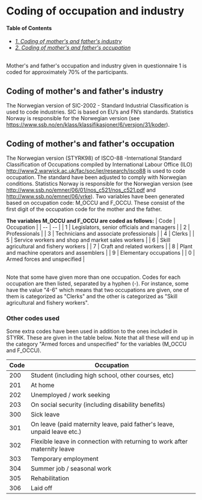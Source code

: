 # Coding of occupation and industry

#### Table of Contents
- _[1. Coding of mother's and father's industry](#coding-of-mother's-and-father's-industry)_ <br>
- _[2. Coding of mother's and father's occupation](#coding-of-mother's-and-father's-occupation)_ <br>
<br>
Mother's and father's occupation and industry given in questionnaire 1 is coded for approximately 70% of the participants.

## Coding of mother's and father's industry
The Norwegian version of SIC-2002 - Standard Industrial Classification is used to code industries. SIC is based on EU’s and FN’s standards. Statistics Norway is responsible for the Norwegian 
version (see https://www.ssb.no/en/klass/klassifikasjoner/6/versjon/31/koder).

## Coding of mother's and father's occupation
The Norwegian version (STYRK98) of ISCO-88 -International Standard Classification of Occupations compiled by International Labour Office (ILO) 
http://www2.warwick.ac.uk/fac/soc/ier/research/isco88 is used to code occupation. The standard have been adjusted to comply with Norwegian conditions. Statistics Norway is responsible for the 
Norwegian version (see http://www.ssb.no/emner/06/01/nos_c521/nos_c521.pdf and http://www.ssb.no/emner/06/yrke). Two variables have been generated based on occupation code: M_OCCU and F_OCCU. 
These consist of the first digit of the occupation code for the mother and the father.

**The variables M_OCCU and F_OCCU are coded as follows:**
 | Code | Occupation |
 | -- | -- |
 | 1 | Legislators, senior officials and managers | 
 | 2 | Professionals | 
 | 3 | Technicians and associate professionals | 
 | 4 | Clerks | 
 | 5 | Service workers and shop and market sales workers | 
 | 6 | Skill agricultural and fishery workers | 
 | 7 | Craft and related workers | 
 | 8 | Plant and machine operators and assemblers | 
 | 9 | Elementary occupations | 
 | 0 | Armed forces and unspecified | 

<br> Note that some have given more than one occupation. Codes for each occupation are then listed, separated by a hyphen (-). For instance, some have the value "4-6" which means that two occupations are given, one of them is categorized as "Clerks" and the other is categorized as "Skill agricultural and fishery workers". 

### Other codes used
Some extra codes have been used in addition to the ones included in STYRK. These are given in the table below. Note that all these will end up in the category "Armed forces and unspecified" for the variables (M_OCCU and F_OCCU).

 | Code | Occupation | 
 | -- | -- |
 | 200 | Student (including high school, other courses, etc) | 
 | 201 | At home | 
 | 202 | Unemployed / work seeking | 
 | 203 | On social security (including disability benefits) | 
 | 300 | Sick leave | 
 | 301 | On leave (paid maternity leave, paid father's leave, unpaid leave etc.) | 
 | 302 | Flexible leave in connection with returning to work after maternity leave | 
 | 303 | Temporary employment | 
 | 304 | Summer job / seasonal work | 
 | 305 | Rehabilitation | 
 | 306 | Laid off | 
